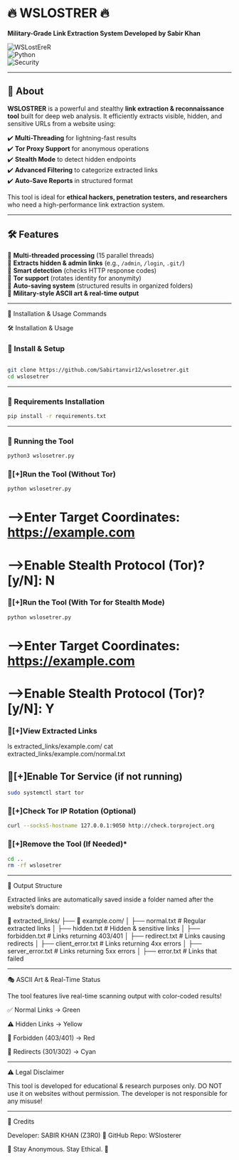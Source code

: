 # 🔥 WSLOSTRER 🔥  
**Military-Grade Link Extraction System Developed by Sabir Khan**  

![WSLostEreR](https://img.shields.io/badge/Status-Active-brightgreen?style=flat-square)  
![Python](https://img.shields.io/badge/Python-3.8%2B-blue?style=flat-square)  
![Security](https://img.shields.io/badge/Security-Advanced-red?style=flat-square)  

---

## 🚀 About  
**WSLOSTRER** is a powerful and stealthy **link extraction & reconnaissance tool** built for deep web analysis. It efficiently extracts visible, hidden, and sensitive URLs from a website using:  

✔️ **Multi-Threading** for lightning-fast results  
✔️ **Tor Proxy Support** for anonymous operations  
✔️ **Stealth Mode** to detect hidden endpoints  
✔️ **Advanced Filtering** to categorize extracted links  
✔️ **Auto-Save Reports** in structured format  

This tool is ideal for **ethical hackers, penetration testers, and researchers** who need a high-performance link extraction system.  

---

## 🛠 Features  
🔹 **Multi-threaded processing** (15 parallel threads)  
🔹 **Extracts hidden & admin links** (e.g., `/admin`, `/login`, `.git/`)  
🔹 **Smart detection** (checks HTTP response codes)  
🔹 **Tor support** (rotates identity for anonymity)  
🔹 **Auto-saving system** (structured results in organized folders)  
🔹 **Military-style ASCII art & real-time output**  

---

📌 Installation & Usage Commands

🛠️ Installation & Usage  

### **📌 Install & Setup**  
```bash

git clone https://github.com/Sabirtanvir12/wslosetrer.git
cd wslosetrer
```

---

### **📌 Requirements Installation**  
```bash
pip install -r requirements.txt
```

---

### **📌 Running the Tool**  
```bash
python3 wslosetrer.py
```

### **📌[+]Run the Tool (Without Tor)**
```bash
python wslosetrer.py
```
# -->Enter Target Coordinates: https://example.com
# -->Enable Stealth Protocol (Tor)? [y/N]: N

### **📌[+]Run the Tool (With Tor for Stealth Mode)**
```bash
python wslosetrer.py

```
# -->Enter Target Coordinates: https://example.com
# -->Enable Stealth Protocol (Tor)? [y/N]: Y

### **📌[+]View Extracted Links**

ls extracted_links/example.com/
cat extracted_links/example.com/normal.txt

## **📌[+]Enable Tor Service (if not running)**
```bash
sudo systemctl start tor
```
### **📌[+]Check Tor IP Rotation (Optional)**
```bash
curl --socks5-hostname 127.0.0.1:9050 http://check.torproject.org
```
### **📌[+]Remove the Tool (If Needed)***
```bash
cd ..
rm -rf wslosetrer
```
---

📁 Output Structure

Extracted links are automatically saved inside a folder named after the website’s domain:

📂 extracted_links/
 ├── 📂 example.com/
 │   ├── normal.txt       # Regular extracted links
 │   ├── hidden.txt       # Hidden & sensitive links
 │   ├── forbidden.txt    # Links returning 403/401
 │   ├── redirect.txt     # Links causing redirects
 │   ├── client_error.txt # Links returning 4xx errors
 │   ├── server_error.txt # Links returning 5xx errors
 │   ├── error.txt        # Links that failed


---

🎭 ASCII Art & Real-Time Status


The tool features live real-time scanning output with color-coded results!

✅ Normal Links → Green

⚠️ Hidden Links → Yellow

🚫 Forbidden (403/401) → Red

🔄 Redirects (301/302) → Cyan


---

⚠️ Legal Disclaimer

This tool is developed for educational & research purposes only.
DO NOT use it on websites without permission. The developer is not responsible for any misuse!


---

👑 Credits

Developer: SABIR KHAN (Z3R0)
📌 GitHub Repo: WSlosterer

🔹 Stay Anonymous. Stay Ethical. 🔹